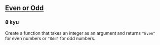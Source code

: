 <h2><a href=https://www.codewars.com/kata/53da3dbb4a5168369a0000fe/train/ruby target="_blank">Even or Odd</a></h2><h3>8 kyu</h3><p>Create a function that takes an integer as an argument and returns <code>"Even"</code> for even numbers or <code>"Odd"</code> for odd numbers.</p>